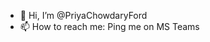 - 👋 Hi, I’m @PriyaChowdaryFord
- 📫 How to reach me: Ping me on MS Teams


<!---
PriyaChowdaryFord/PriyaChowdaryFord is a ✨ special ✨ repository because its `README.md` (this file) appears on your GitHub profile.
You can click the Preview link to take a look at your changes.
--->
